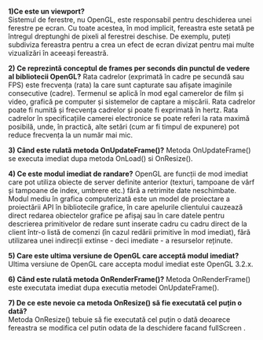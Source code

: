 **1)Ce este un viewport?**          					
Sistemul de ferestre, nu OpenGL, este responsabil pentru deschiderea unei ferestre pe ecran. Cu toate acestea, în mod implicit, fereastra este setată pe întregul dreptunghi de pixeli al ferestrei deschise. De exemplu, puteți subdiviza fereastra pentru a crea un efect de ecran divizat pentru mai multe vizualizări în aceeași fereastră.

**2) Ce reprezintă conceptul de frames per seconds din punctul de vedere al bibliotecii OpenGL?**
Rata cadrelor (exprimată în cadre pe secundă sau FPS) este frecvența (rata) la care sunt capturate sau afișate imaginile consecutive (cadre). Termenul se aplică în mod egal camerelor de film și video, grafică pe computer și sistemelor de captare a mișcării. Rata cadrelor poate fi numită și frecvența cadrelor și poate fi exprimată în hertz. Rata cadrelor în specificațiile camerei electronice se poate referi la rata maximă posibilă, unde, în practică, alte setări (cum ar fi timpul de expunere) pot reduce frecvența la un număr mai mic.

**3) Când este rulată metoda OnUpdateFrame()?**
Metoda OnUpdateFrame() se executa imediat dupa metoda OnLoad() si OnResize().

**4) Ce este modul imediat de randare?**
OpenGL are funcții de mod imediat care pot utiliza obiecte de server definite anterior (texturi, tampoane de vârf și tampoane de index, umbrere etc.) fără a retrimite date neschimbate. Modul mediu în grafica computerizată este un model de proiectare a proiectării API în bibliotecile grafice, în care apelurile clientului cauzează direct redarea obiectelor grafice pe afișaj sau în care datele pentru descrierea primitivelor de redare sunt inserate cadru cu cadru direct de la client într-o listă de comenzi (în cazul redării primitive în mod imediat), fără utilizarea unei indirecții extinse - deci imediate - a resurselor reținute.

**5) Care este ultima versiune de OpenGL care acceptă modul imediat?**
Ultima versiune de OpenGL care accepta modul imediat este OpenGL 3.2.x.

**6) Când este rulată metoda OnRenderFrame()?**
Metoda OnRenderFrame() este executata imediat dupa executia metodei OnUpdateFrame().

**7) De ce este nevoie ca metoda OnResize() să fie executată cel puțin o dată?**	
Metoda OnResize() tebuie să fie executată cel puțin o dată deoarece fereastra se modifica cel putin odata de la deschidere facand fullScreen .
